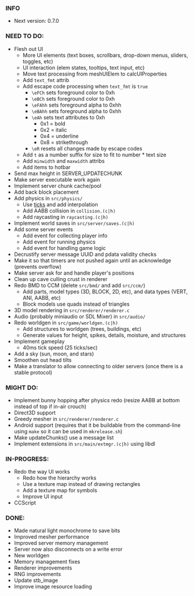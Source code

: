 ### INFO
- Next version: 0.7.0

### NEED TO DO:
- Flesh out UI
    - More UI elements (text boxes, scrollbars, drop-down menus, sliders, toggles, etc)
    - UI interaction (elem states, tooltips, text input, etc)
    - Move text processing from meshUIElem to calcUIProperties
    - Add `text_fmt` attrib
    - Add escape code processing when `text_fmt` is `true`
        - `\eFCh` sets foreground color to 0xh
        - `\eBCh` sets foreground color to 0xh
        - `\eFAhh` sets foreground alpha to 0xhh
        - `\eBAhh` sets foreground alpha to 0xhh
        - `\eAh` sets text attributes to 0xh
            - 0x1 = bold
            - 0x2 = italic
            - 0x4 = underline
            - 0x8 = strikethrough
        - `\eR` resets all changes made by escape codes
    - Add `t` as a number suffix for size to fit to number \* text size
    - Add `minwidth` and `maxwidth` attribs
    - Add items to hotbar
- Send max height in SERVER_UPDATECHUNK
- Make server executable work again
- Implement server chunk cache/pool
- Add back block placement
- Add physics in `src/physics/`
    - Use [ticks](https://gafferongames.com/post/fix_your_timestep/) and add interpolation
    - Add AABB collision in `collision.(c|h)`
    - Add raycasting in `raycasting.(c|h)`
- Implement world saves in `src/server/saves.(c|h)`
- Add some server events
    - Add event for collecting player info
    - Add event for running physics
    - Add event for handling game logic
- Decrustify server message UUID and pdata validity checks
- Make it so that timers are not pushed again until an acknowledge (prevents overflow)
- Make server ask for and handle player's positions
- Clean up cave culling crust in renderer
- Redo BMD to CCM (delete `src/bmd/` and add `src/ccm/`)
    - Add parts, model types (3D, BLOCK, 2D, etc), and data types (VERT, ANI, AABB, etc)
    - Block models use quads instead of triangles
- 3D model rendering in `src/renderer/renderer.c`
- Audio (probably miniaudio or SDL Mixer) in `src/audio/`
- Redo worldgen in `src/game/worldgen.(c|h)`
    - Add structures to worldgen (trees, buildings, etc)
    - Generate values for height, spikes, details, moisture, and structures
- Implement gameplay
    - 40ms tick speed (25 ticks/sec)
- Add a sky (sun, moon, and stars)
- Smoothen out head tilts
- Make a translator to allow connecting to older servers (once there is a stable protocol)

### MIGHT DO:
- Implement bunny hopping after physics redo (resize AABB at bottom instead of top if in-air crouch)
- Direct3D support
- Greedy mesher in `src/renderer/renderer.c`
- Android support (requires that it be buildable from the command-line using `make` so it can be used in `mkrelease.sh`)
- Make updateChunks() use a message list
- Implement extensions in `src/main/extmgr.(c|h)` using libdl

### IN-PROGRESS:
- Redo the way UI works
    - Redo how the hierarchy works
    - Use a texture map instead of drawing rectangles
    - Add a texture map for symbols
    - Improve UI input
- CCScript

### DONE:
- Made natural light monochrome to save bits
- Improved mesher performance
- Improved server memory management
- Server now also disconnects on a write error
- New worldgen
- Memory management fixes
- Renderer improvements
- RNG improvements
- Update stb_image
- Improve image resource loading
